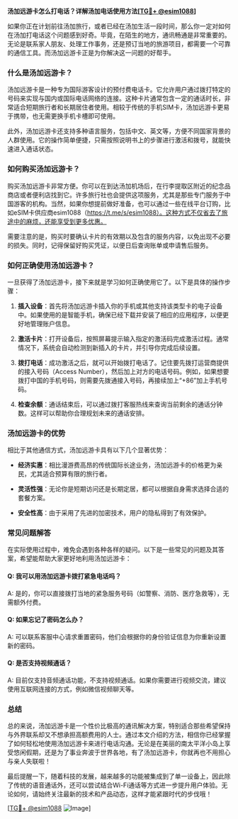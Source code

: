 **汤加远游卡怎么打电话？详解汤加电话使用方法[[TG💪+ @esim1088](https://t.me/s/esim1088)]**

如果你正在计划前往汤加旅行，或者已经在汤加生活一段时间，那么你一定对如何在汤加打电话这个问题感到好奇。毕竟，在陌生的地方，通讯畅通是非常重要的。无论是联系家人朋友、处理工作事务，还是预订当地的旅游项目，都需要一个可靠的通信工具。而汤加远游卡正是为你解决这一问题的好帮手。

### 什么是汤加远游卡？

汤加远游卡是一种专为国际游客设计的预付费电话卡。它允许用户通过拨打特定的号码来实现与国内或国际电话网络的连接。这种卡片通常包含一定的通话时长，非常适合短期旅行者和长期居住者使用。相较于传统的手机SIM卡，汤加远游卡更易于携带，也无需更换手机卡槽即可使用。

此外，汤加远游卡还支持多种语言服务，包括中文、英文等，方便不同国家背景的人群使用。它的操作简单便捷，只需按照说明书上的步骤进行激活和拨号，就能快速进入通话状态。

### 如何购买汤加远游卡？

购买汤加远游卡非常方便。你可以在到达汤加机场后，在行李提取区附近的纪念品商店或者便利店找到它。许多旅行社也会提供这项服务，尤其是那些专门服务于中国游客的机构。当然，如果你想提前做好准备，也可以通过一些在线平台订购，比如eSIM卡供应商esim1088（https://t.me/s/esim1088）。这种方式不仅省去了旅途中的麻烦，还能享受到更多优惠。

需要注意的是，购买时要确认卡片的有效期以及包含的服务内容，以免出现不必要的损失。同时，记得保留好购买凭证，以便日后查询账单或申请售后服务。

### 如何正确使用汤加远游卡？

一旦获得了汤加远游卡，接下来就是学习如何正确使用它了。以下是具体的操作步骤：

1. **插入设备**：首先将汤加远游卡插入你的手机或其他支持该类型卡的电子设备中。如果使用的是智能手机，确保已经下载并安装了相应的应用程序，以便更好地管理账户信息。
   
2. **激活卡片**：打开设备后，按照屏幕提示输入指定的激活码完成激活过程。通常情况下，系统会自动检测到新插入的卡片，并引导你完成后续设置。

3. **拨打电话**：成功激活之后，就可以开始拨打电话了。记住要先拨打运营商提供的接入号码（Access Number），然后加上对方的电话号码。例如，如果想要拨打中国的手机号码，则需要先拨通接入号码，再接续加上“+86”加上手机号码。

4. **检查余额**：通话结束后，可以通过拨打客服热线来查询当前剩余的通话分钟数。这样可以帮助你合理规划未来的通话安排。

### 汤加远游卡的优势

相比于其他通信方式，汤加远游卡具有以下几个显著优势：

- **经济实惠**：相比漫游费高昂的传统国际长途业务，汤加远游卡的价格更为亲民，尤其适合预算有限的旅行者。
  
- **灵活性强**：无论你是短期访问还是长期定居，都可以根据自身需求选择合适的套餐方案。
  
- **安全性高**：由于采用了先进的加密技术，用户的隐私得到了有效保护。

### 常见问题解答

在实际使用过程中，难免会遇到各种各样的疑问。以下是一些常见的问题及其答案，希望能帮助大家更好地利用汤加远游卡：

#### Q: 我可以用汤加远游卡拨打紧急电话吗？
A: 是的，你可以直接拨打当地的紧急服务号码（如警察、消防、医疗急救等），无需额外付费。

#### Q: 如果忘记了密码怎么办？
A: 可以联系客服中心请求重置密码，他们会根据你的身份验证信息为你重新设置新的密码。

#### Q: 是否支持视频通话？
A: 目前仅支持音频通话功能，不支持视频通话。如果你需要进行视频交流，建议使用互联网连接的方式，例如微信视频聊天等。

### 总结

总的来说，汤加远游卡是一个性价比极高的通讯解决方案，特别适合那些希望保持与外界联系却又不想承担高额费用的人士。通过本文介绍的方法，相信你已经掌握了如何轻松地使用汤加远游卡来进行电话沟通。无论是在美丽的南太平洋小岛上享受悠闲假期，还是为了事业奔波于世界各地，有了汤加远游卡，你就再也不用担心与亲人失联啦！

最后提醒一下，随着科技的发展，越来越多的功能被集成到了单一设备上，因此除了传统的语音通话外，还可以尝试结合Wi-Fi通话等方式进一步提升用户体验。无论如何，请始终关注最新的技术和产品动态，这样才能紧跟时代的步伐哦！

[[TG💪+ @esim1088](https://t.me/s/esim1088) ![Image](https://i.postimg.cc/4NQfJmqS/Snipaste-2025-05-13-00-14-12.png)]